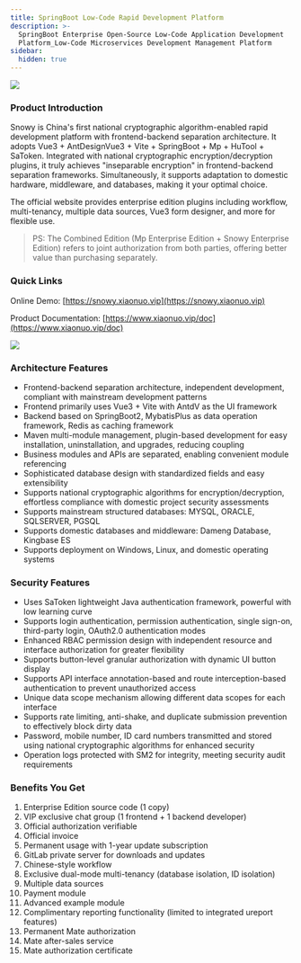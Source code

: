 ```yaml
---
title: SpringBoot Low-Code Rapid Development Platform
description: >-
  SpringBoot Enterprise Open-Source Low-Code Application Development
  Platform_Low-Code Microservices Development Management Platform
sidebar:
  hidden: true
---
```


<img align="center" src="/images/content/springboot.webp"/>

### Product Introduction

Snowy is China's first national cryptographic algorithm-enabled rapid development platform with frontend-backend separation architecture. It adopts Vue3 + AntDesignVue3 + Vite + SpringBoot + Mp + HuTool + SaToken. Integrated with national cryptographic encryption/decryption plugins, it truly achieves "inseparable encryption" in frontend-backend separation frameworks. Simultaneously, it supports adaptation to domestic hardware, middleware, and databases, making it your optimal choice.

The official website provides enterprise edition plugins including workflow, multi-tenancy, multiple data sources, Vue3 form designer, and more for flexible use.

> PS: The Combined Edition (Mp Enterprise Edition + Snowy Enterprise Edition) refers to joint authorization from both parties, offering better value than purchasing separately.

### Quick Links

Online Demo: [https://snowy.xiaonuo.vip](https://snowy.xiaonuo.vip)

Product Documentation: [https://www.xiaonuo.vip/doc](https://www.xiaonuo.vip/doc)

![](https://pan.xiaonuo.vip/?explorer/share/file&hash=87aezjDgKhZAtVBvlw0lkiiLfz6MmgIF3Q4aRp6B9pjbP10oHPz4QXrR&name=/admin_index_01.0edb73a4.png)

### Architecture Features

- Frontend-backend separation architecture, independent development, compliant with mainstream development patterns
- Frontend primarily uses Vue3 + Vite with AntdV as the UI framework
- Backend based on SpringBoot2, MybatisPlus as data operation framework, Redis as caching framework
- Maven multi-module management, plugin-based development for easy installation, uninstallation, and upgrades, reducing coupling
- Business modules and APIs are separated, enabling convenient module referencing
- Sophisticated database design with standardized fields and easy extensibility
- Supports national cryptographic algorithms for encryption/decryption, effortless compliance with domestic project security assessments
- Supports mainstream structured databases: MYSQL, ORACLE, SQLSERVER, PGSQL
- Supports domestic databases and middleware: Dameng Database, Kingbase ES
- Supports deployment on Windows, Linux, and domestic operating systems

### Security Features

- Uses SaToken lightweight Java authentication framework, powerful with low learning curve
- Supports login authentication, permission authentication, single sign-on, third-party login, OAuth2.0 authentication modes
- Enhanced RBAC permission design with independent resource and interface authorization for greater flexibility
- Supports button-level granular authorization with dynamic UI button display
- Supports API interface annotation-based and route interception-based authentication to prevent unauthorized access
- Unique data scope mechanism allowing different data scopes for each interface
- Supports rate limiting, anti-shake, and duplicate submission prevention to effectively block dirty data
- Password, mobile number, ID card numbers transmitted and stored using national cryptographic algorithms for enhanced security
- Operation logs protected with SM2 for integrity, meeting security audit requirements

### Benefits You Get

1. Enterprise Edition source code (1 copy)
2. VIP exclusive chat group (1 frontend + 1 backend developer)
3. Official authorization verifiable
4. Official invoice
5. Permanent usage with 1-year update subscription
6. GitLab private server for downloads and updates
7. Chinese-style workflow
8. Exclusive dual-mode multi-tenancy (database isolation, ID isolation)
9. Multiple data sources
10. Payment module
11. Advanced example module
12. Complimentary reporting functionality (limited to integrated ureport features)
13. Permanent Mate authorization
14. Mate after-sales service
15. Mate authorization certificate
